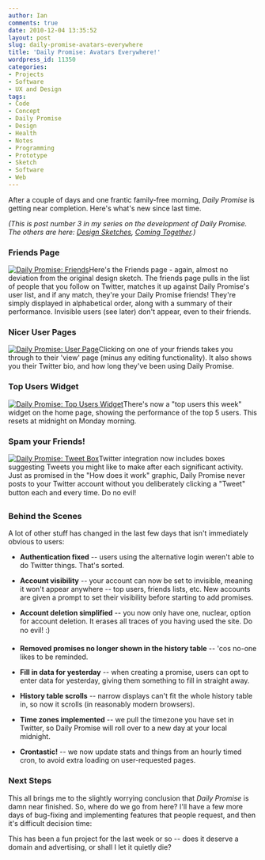 ```yaml
---
author: Ian
comments: true
date: 2010-12-04 13:35:52
layout: post
slug: daily-promise-avatars-everywhere
title: 'Daily Promise: Avatars Everywhere!'
wordpress_id: 11350
categories:
- Projects
- Software
- UX and Design
tags:
- Code
- Concept
- Daily Promise
- Design
- Health
- Notes
- Programming
- Prototype
- Sketch
- Software
- Web
---
```


After a couple of days and one frantic family-free morning, _Daily Promise_ is getting near completion.  Here's what's new since last time.

_(This is post number 3 in my series on the development of _Daily Promise_.  The others are here: [Design Sketches](http://ianrenton.com/blog/daily-promise-design-sketches), [Coming Together](http://ianrenton.com/blog/daily-promise-coming-together/).)_

### Friends Page

[![Daily Promise: Friends](https://files.ianrenton.com/sites/blog/2010/12/dailypromise-friends-300x201.png)](https://files.ianrenton.com/sites/blog/2010/12/dailypromise-friends.png)Here's the Friends page - again, almost no deviation from the original design sketch.  The friends page pulls in the list of people that you follow on Twitter, matches it up against Daily Promise's user list, and if any match, they're your Daily Promise friends!  They're simply displayed in alphabetical order, along with a summary of their performance.  Invisible users (see later) don't appear, even to their friends.

### Nicer User Pages

[![Daily Promise: User Page](https://files.ianrenton.com/sites/blog/2010/12/dailypromise-userpage-300x93.png)](https://files.ianrenton.com/sites/blog/2010/12/dailypromise-userpage.png)Clicking on one of your friends takes you through to their 'view' page (minus any editing functionality).  It also shows you their Twitter bio, and how long they've been using Daily Promise.

### Top Users Widget

[![Daily Promise: Top Users Widget](https://files.ianrenton.com/sites/blog/2010/12/dailypromise-topusers.png)](https://files.ianrenton.com/sites/blog/2010/12/dailypromise-topusers.png)There's now a "top users this week" widget on the home page, showing the performance of the top 5 users.  This resets at midnight on Monday morning.

### Spam your Friends!

[![Daily Promise: Tweet Box](https://files.ianrenton.com/sites/blog/2010/12/dailypromise-tweet-300x78.png)](https://files.ianrenton.com/sites/blog/2010/12/dailypromise-tweet.png)Twitter integration now includes boxes suggesting Tweets you might like to make after each significant activity.  Just as promised in the "How does it work" graphic, Daily Promise never posts to your Twitter account without you deliberately clicking a "Tweet" button each and every time.  Do no evil!

### Behind the Scenes

A lot of other stuff has changed in the last few days that isn't immediately obvious to users:

	
  * **Authentication fixed** -- users using the alternative login weren't able to do Twitter things. That's sorted.

	
  * **Account visibility** -- your account can now be set to invisible, meaning it won't appear anywhere -- top users, friends lists, etc.  New accounts are given a prompt to set their visibility before starting to add promises.

	
  * **Account deletion simplified** -- you now only have one, nuclear, option for account deletion.  It erases all traces of you having used the site.  Do no evil! :)

	
  * **Removed promises no longer shown in the history table** -- 'cos no-one likes to be reminded.

	
  * **Fill in data for yesterday** -- when creating a promise, users can opt to enter data for yesterday, giving them something to fill in straight away.

	
  * **History table scrolls** -- narrow displays can't fit the whole history table in, so now it scrolls (in reasonably modern browsers).

	
  * **Time zones implemented** -- we pull the timezone you have set in Twitter, so Daily Promise will roll over to a new day at your local midnight.

	
  * **Crontastic!** -- we now update stats and things from an hourly timed cron, to avoid extra loading on user-requested pages.

### Next Steps

This all brings me to the slightly worrying conclusion that _Daily Promise_ is damn near finished.  So, where do we go from here?  I'll have a few more days of bug-fixing and implementing features that people request, and then it's difficult decision time:

This has been a fun project for the last week or so -- does it deserve a domain and advertising, or shall I let it quietly die?
